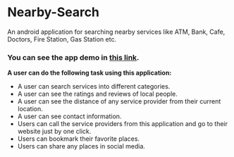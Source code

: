 # Nearby-Search
An android application for searching nearby services like ATM, Bank, Cafe, Doctors, Fire Station, Gas Station etc. 
### You can see the app demo in [this link](https://youtu.be/AB8bg9EHAvU).
**A user can do the following task using this application:**
- A user can search services into different categories.
- A user can see the ratings and reviews of local people. 
- A user can see the distance of any service provider from their current location.
- A user can see contact information. 
- Users can call the service providers from this application and go to their website just by one click. 
- Users can bookmark their favorite places.
- Users can share any places in social media.
